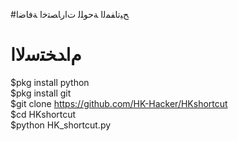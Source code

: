 #ﺢﻴﺗﺎﻔﻤﻟﺍ ﺔﺣﻮﻠﻟ ﺕﺍﺭﺎﺼﺘﺧﺍ ﺔﻓﺎﺿﺍ

# ﻡﺍﺪﺨﺘﺳﻻﺍ
$pkg install python<br>
$pkg install git<br>
$git clone https://github.com/HK-Hacker/HKshortcut<br>
$cd HKshortcut<br>
$python HK_shortcut.py


